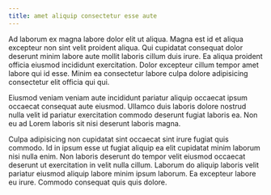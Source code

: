 ```yaml
---
title: amet aliquip consectetur esse aute
---
```


Ad laborum ex magna labore dolor elit ut aliqua. Magna est id et aliqua excepteur non sint velit proident aliqua. Qui cupidatat consequat dolor deserunt minim labore aute mollit laboris cillum duis irure. Ea aliqua proident officia eiusmod incididunt exercitation. Dolor excepteur cillum tempor amet labore qui id esse. Minim ea consectetur labore culpa dolore adipisicing consectetur elit officia qui qui.

Eiusmod veniam veniam aute incididunt pariatur aliquip occaecat ipsum occaecat consequat aute eiusmod. Ullamco duis laboris dolore nostrud nulla velit id pariatur exercitation commodo deserunt fugiat laboris ea. Non eu ad Lorem laboris sit nisi deserunt laboris magna.

Culpa adipisicing non cupidatat sint occaecat sint irure fugiat quis commodo. Id in ipsum esse ut fugiat aliquip ea elit cupidatat minim laborum nisi nulla enim. Non laboris deserunt do tempor velit eiusmod occaecat deserunt ut exercitation in velit nulla cillum. Laborum do aliquip laboris velit pariatur eiusmod aliquip labore minim ipsum laborum. Ea excepteur labore eu irure. Commodo consequat quis quis dolore.